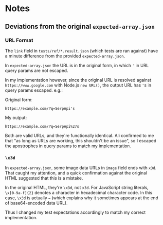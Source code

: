 # Notes

## Deviations from the original `expected-array.json`

### URL Format

The `link` field in `tests/ref/*.result.json` (which tests are ran against) have a minute difference from the provided `expected-array.json`.

In `expected-array.json` the URL is in the original form, in which `'` in URL query params are not escaped.

In my implementation however, since the original URL is resolved against `https://www.google.com` with Node.js `new URL()`, the output URL has `'`s in query params escaped. e.g.:

Original form:

```
https://example.com/?q=SerpApi's
```

My output:

```
https://example.com/?q=SerpApi%27s
```

Both are valid URLs, and they're functionally identical. Ali confirmed to me that "as long as URLs are working, this shouldn't be an issue", so I escaped the apostrophes in query params to match my implementation.

### `\x3d`

In `expected-array.json`, some image data URLs in `image` field ends with `x3d`. That caught my attention, and a quick confirmation against the original HTML suggested that this is a mistake.

In the original HTML, they're `\x3d`, not `x3d`. For JavaScript string literals, `\x[0-9a-f]{2}` denotes a character in hexadecimal character code. In this case, `\x3d` is actually `=` (which explains why it sometimes appears at the end of base64-encoded data URL).

Thus I changed my test expectations accordingly to match my correct implementation.
